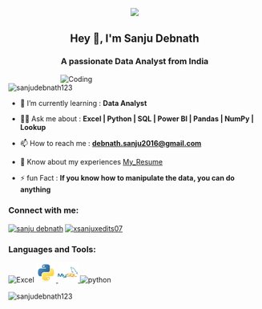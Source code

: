 <p align="center">
  <img width="1000" src="Hello, I’m Sanju Debnath. Data Analyst.png">
</p>

<h2 align="center">Hey 👋, I'm Sanju Debnath</h2>
<h3 align="center">A passionate Data Analyst from India</h3>
<img align="right" alt="Coding" width="400" src="https://imarticus.org/blog/wp-content/uploads/2017/10/scopet.gif"
<p align="left"> <img src="https://komarev.com/ghpvc/?username=sanjudebnath123&label=Profile%20views&color=0e75b6&style=flat" alt="sanjudebnath123" /> </p>

- 🌱 I’m currently learning : **Data Analyst**

- 👨‍💻 Ask me about : **Excel | Python | SQL | Power BI | Pandas | NumPy | Lookup**

- 📫 How to reach me : **debnath.sanju2016@gmail.com**
  
- 📄 Know about my experiences [My_Resume](https://github.com/Sanjudebnath123/Sanjudebnath123/blob/main/SANJU%20DEBNATH%20RESUME.pdf)
  
- ⚡ fun Fact : **If you know how to manipulate the data, you can do anything**

<h3 align="left">Connect with me:</h3>
<p align="left">
<a href="https://linkedin.com/in/sanju debnath" target="blank"><img align="center" src="https://raw.githubusercontent.com/rahuldkjain/github-profile-readme-generator/master/src/images/icons/Social/linked-in-alt.svg" alt="sanju debnath" height="30" width="40" /></a>
<a href="https://instagram.com/xsanjuxedits07" target="blank"><img align="center" src="https://raw.githubusercontent.com/rahuldkjain/github-profile-readme-generator/master/src/images/icons/Social/instagram.svg" alt="xsanjuxedits07" height="30" width="40" /></a>
</p>

<h3 align="left">Languages and Tools:</h3>
<p align="left" <a target="_blank" rel="noreferrer"> <img src="https://raw.githubusercontent.com/D4Vinci/Dr0p1t-Framework/master/icons/Microsoft-Excel.ico" alt="Excel" width="40" height="40" /> </a> <a href="https://www.python.org" target="_blank" rel="noreferrer"> <img src="https://raw.githubusercontent.com/devicons/devicon/master/icons/python/python-original.svg" alt="python" width="40" height="40"/> </a> <a href="https://www.mysql.com/" target="_blank" rel="noreferrer"> <img src="https://raw.githubusercontent.com/devicons/devicon/master/icons/mysql/mysql-original-wordmark.svg" alt="mysql" width="40" height="40"/> </a> <a  target="_blank" rel="noreferrer"> <img src="https://github.com/microsoft/PowerBI-Icons/blob/main/PNG/Power-BI.png" alt="python" width="25" height="35"/> </a> </p> 

<p><img align="center" src="https://github-readme-stats.vercel.app/api/top-langs?username=sanjudebnath123&show_icons=true&locale=en&layout=compact" alt="sanjudebnath123" /></p>

